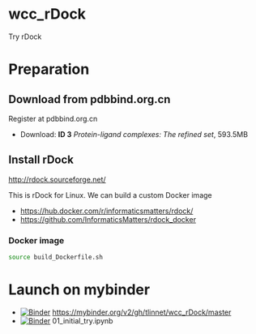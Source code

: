 # wcc_rDock
Try rDock

# Preparation

## Download from pdbbind.org.cn

Register at pdbbind.org.cn

* Download:  **ID 3** *Protein-ligand complexes: The refined set*, 593.5MB

## Install rDock

http://rdock.sourceforge.net/

This is rDock for Linux. We can build a custom Docker image

* https://hub.docker.com/r/informaticsmatters/rdock/
* https://github.com/InformaticsMatters/rdock_docker

### Docker image

```bash
source build_Dockerfile.sh
```

# Launch on mybinder

* [![Binder](https://mybinder.org/badge.svg)](https://mybinder.org/v2/gh/tlinnet/wcc_rDock/master) https://mybinder.org/v2/gh/tlinnet/wcc_rDock/master
* [![Binder](https://mybinder.org/badge.svg)](https://mybinder.org/v2/gh/tlinnet/wcc_rDock/master?filepath=01_initial_try.ipynb) 01_initial_try.ipynb


